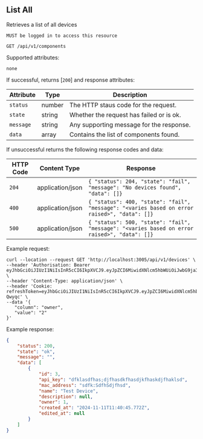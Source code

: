 ## List All
Retrieves a list of all devices

`MUST be logged in to access this resource`

```plaintext
GET /api/v1/components
```

Supported attributes:

`none`

If successful, returns [`200`] and response attributes:

| Attribute                | Type     | Description           |
|--------------------------|----------|-----------------------|
| `status`            | number | The HTTP staus code for the request. |
| `state`            | string | Whether the request has failed or is ok. |
| `message`            | string | Any supporting message for the response. |
| `data`            | array | Contains the list of components found. |

If unsuccessful returns the following response codes and data:

| HTTP Code                 | Content Type   | Response        |
|---------------------------|----------------|-----------------|
| `204`                     | application/json | `{ "status": 204, "state": "fail", "message": "No devices found", "data": []}`|
| `400`                     | application/json | `{ "status": 400, "state": "fail", "message": "<varies based on error raised>", "data": []}`|
| `500`                     | application/json | `{ "status": 500, "state": "fail", "message": "<varies based on error raised>", "data": []}`|

Example request:

```shell
curl --location --request GET 'http://localhost:3005/api/v1/devices' \
--header 'Authorisation: Bearer eyJhbGciOiJIUzI1NiIsInR5cCI6IkpXVCJ9.eyJpZCI6MiwidXNlcm5hbWUiOiJwbG9ja3llckBnb29nbGVtYWlsLmNvbSIsImRpc3BsYXlfbmFtZSI6IlBhdWwiLCJsYXN0X2xvZ29uIjpudWxsLCJpYXQiOjE3MzMyNDUzOTksImV4cCI6MTczMzI0NTY5OX0.ougZQxtHpjekZQ4gf0_lKKnah1unBKD0oX6Tc1qwwpw' \
--header 'Content-Type: application/json' \
--header 'Cookie: refreshToken=eyJhbGciOiJIUzI1NiIsInR5cCI6IkpXVCJ9.eyJpZCI6MiwidXNlcm5hbWUiOiJwbG9ja3llckBnb29nbGVtYWlsLmNvbSIsImRpc3BsYXlfbmFtZSI6IlBhdWwiLCJsYXN0X2xvZ29uIjpudWxsLCJpYXQiOjE3MzMyNDUzOTksImV4cCI6MTczMzMzMTc5OX0.GH9g6mZNH3Dona2j0CtTEIYXo6mJamnTnQxUw-Qwyqc' \
--data '{
   "column": "owner",
   "value": "2"
}'
```

Example response:

```json
{
    "status": 200,
    "state": "ok",
    "message": "",
    "data": [
        {
            "id": 3,
            "api_key": "dfklasdfhas;djfhasdkfhasdjkfhaskdjfhaklsd",
            "mac_address": "sdfk:SdfhSdjfhsd",
            "name": "Test Device",
            "description": null,
            "owner": 1,
            "created_at": "2024-11-11T11:40:45.772Z",
            "edited_at": null
        }
    ]
}
```